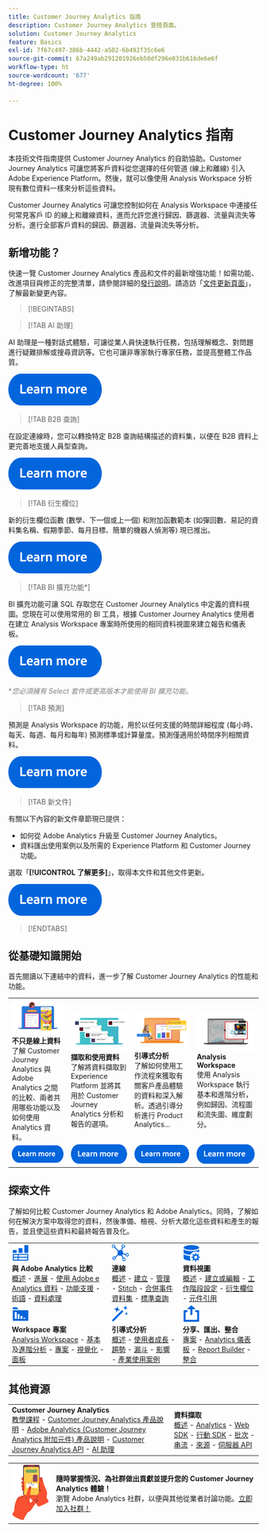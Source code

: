 ```yaml
---
title: Customer Journey Analytics 指南
description: Customer Journey Analytics 登陸頁面。
solution: Customer Journey Analytics
feature: Basics
exl-id: 7f67c497-386b-4442-a502-6b492f35c6e6
source-git-commit: 67a249ab291201926eb50df296e031b616de6e6f
workflow-type: ht
source-wordcount: '677'
ht-degree: 100%

---
```


# Customer Journey Analytics 指南

本技術文件指南提供 Customer Journey Analytics 的自助協助。Customer Journey Analytics 可讓您將客戶資料從您選擇的任何管道 (線上和離線) 引入 Adob&#x200B;&#x200B;e Experience Platform。然後，就可以像使用 Analysis Workspace 分析現有數位資料一樣來分析這些資料。

Customer Journey Analytics 可讓您控制如何在 Analysis Workspace 中連接任何常見客戶 ID 的線上和離線資料，進而允許您進行歸因、篩選器、流量與流失等分析。進行全部客戶資料的歸因、篩選器、流量與流失等分析。

## 新增功能？

快速一覽 Customer Journey Analytics 產品和文件的最新增強功能！如需功能、改進項目與修正的完整清單，請參閱詳細的[發行說明](../release-notes/latest.md)。請造訪「[文件更新頁面](../release-notes/doc-changes.md)」，了解最新變更內容。

>[!BEGINTABS]

>[!TAB AI 助理]

AI 助理是一種對話式體驗，可讓從業人員快速執行任務，包括理解概念、對問題進行疑難排解或搜尋資訊等。它也可讓非專家執行專家任務，並提高整體工作品質。

[![影像](assets/learn-more-button.svg)](/help/ai-assistant.md)

>[!TAB B2B 查詢]

在設定連線時，您可以轉換特定 B2B 查詢結構描述的資料集，以便在 B2B 資料上更完善地支援人員型查詢。

[![影像](assets/learn-more-button.svg)](/help/connections/transform-datasets-b2b-lookups.md)

>[!TAB 衍生欄位]

新的衍生欄位函數 (數學、下一個或上一個) 和附加函數範本 (如彈回數、易記的資料集名稱、假期季節、每月目標、簡單的機器人偵測等) 現已推出。

[![影像](assets/learn-more-button.svg)](/help/data-views/derived-fields/derived-fields.md)

>[!TAB BI 擴充功能*]

BI 擴充功能可讓 SQL 存取您在 Customer Journey Analytics 中定義的資料視圖。您現在可以使用常用的 BI 工具，根據 Customer Journey Analytics 使用者在建立 Analysis Workspace 專案時所使用的相同資料視圖來建立報告和儀表板。

[![影像](assets/learn-more-button.svg)](/help/data-views/bi-extension.md)

<span style="color:gray">*_您必須擁有 Select 套件或更高版本才能使用 BI 擴充功能。_</span>


<!--
>[!TAB Improved Audience Publising] 

Audiences that are published from Customer Journey Analytics are now available in the new **Audiences** section in Adobe Experience Platform. Audiences are now available in Experience Platform seconds after they are published from Customer Journey Analytics. Improved sorting and filter options in Experience Platform for Customer Journey Analytics audiences. 

[![image](assets/learn-more-button.svg)](/help/components/audiences/publish.md)

-->

>[!TAB 預測]

預測是 Analysis Workspace 的功能，用於以任何支援的時間詳細程度 (每小時、每天、每週、每月和每年) 預測標準或計算量度。預測僅適用於時間序列相關資料。

[![影像](assets/learn-more-button.svg)](/help/analysis-workspace/c-forecast/forecasting.md)

>[!TAB 新文件]

有關以下內容的新文件章節現已提供：<ul><li>如何從 Adobe Analytics 升級至 Customer Journey Analytics。</li><li>資料匯出使用案例以及所需的 Experience Platform 和 Customer Journey 功能。 </li></ul>選取「**[!UICONTROL 了解更多]**」，取得本文件和其他文件更新。

[![影像](assets/learn-more-button.svg)](/help/release-notes/doc-changes.md)

>[!ENDTABS]

## 從基礎知識開始

首先閱讀以下連結中的資料，進一步了解 Customer Journey Analytics 的性能和功能。

<table style="table-layout:fixed">
  <tr style="border: 0;">
    <td>
    <a href="/help/getting-started/aa-vs-cja/overview.md"><img src="./assets/aa-vs-cja.png"></a>
    <div><strong>不只是線上資料</strong><br/>了解 Customer Journey Analytics 與 Adob​​e Analytics 之間的比較、兩者共用哪些功能以及如何使用 Analytics 資料。</div>
    </td>
    <td>
    <a href="/help/data-ingestion/data-ingestion.md"><img src="./assets/data-ingestion.png"></a>
    <div><strong>擷取和使用資料</strong><br/>了解將資料擷取到 Experience Platform 並將其用於 Customer Journey Analytics 分析和報告的選項。</div>
    </td>
    <td>
    <a href="/help/guided-analysis/overview.md"><img src="./assets/product-analytics.png"></a>
    <div><strong>引導式分析</strong><br/>了解如何使用工作流程來獲取有關客戶產品體驗的資料和深入解析。透過引導分析進行 Product Analytics...
    </div>
    </td>
    <td>
    <a href="/help/analysis-workspace/home.md"><img src="./assets/workspace.png"></a>
    <div><strong>Analysis Workspace</strong><br/>使用 Analysis Workspace 執行基本和進階分析，例如歸因、流程圖和流失圖、維度劃分。</div>
    </td>
  </tr>
  <tr style="border: 0;">
    <td align="center"><a href="/help/getting-started/aa-vs-cja/overview.md"><img src="./assets/learn-more-button.svg"></a></td>
    <td align="center"><a href="/help/data-ingestion/data-ingestion.md"><img src="./assets/learn-more-button.svg"></a></td>
    <td align="center"><a href="/help/guided-analysis/overview.md"><img src="./assets/learn-more-button.svg"></a></td>
    <td align="center"><a href="/help/analysis-workspace/home.md"><img src="./assets/learn-more-button.svg"></a></td>
    </tr>
</table>


## 探索文件

了解如何比較 Customer Journey Analytics 和 Adobe Analytics。同時，了解如何在解決方案中取得您的資料，然後準備、檢視、分析大眾化這些資料和產生的報告，並且使這些資料和最終報告普及化。

<table style="table-layout:fixed">
  <tr style="border: 0;">
    <td>
      <img src="./assets/analytics.svg" width="35px"><br/>
      <strong>與 Adobe Analytics 比較</strong><br/><a href="/help/getting-started/aa-vs-cja/overview.md">概述</a> - <a href="/help/getting-started/aa-to-cja.md">進展</a> - <a href="/help/getting-started/aa-vs-cja/aa-data-in-cja.md">使用 Adob​​e e Analytics 資料</a> - <a href="/help/getting-started/aa-vs-cja/cja-aa.md">功能支援</a> - <a href="/help/getting-started/aa-vs-cja/terminology.md">術語</a> - <a href="/help/getting-started/aa-vs-cja/data-processing-comparisons.md">資料處理</a>
    </td>
    <td>
      <img src="./assets/connections.svg" width="35px"><br/>
      <strong>連線</strong><br/><a href="/help/connections/overview.md">概述</a> - <a href="/help/connections/create-connection.md">建立</a> - <a href="/help/connections/manage-connections.md">管理</a> - <a href="/help/stitching/overview.md">Stitch</a> - <a href="/help/connections/combined-dataset.md">合併事件資料集</a> - <a href="/help/connections/standard-lookups.md">標準查詢</a>
    </td>
     <td>
      <img src="./assets/dataviews.svg" width="35px"><br/>
      <strong>資料視圖</strong><br/><a href="/help/data-views/data-views.md">概述</a> - <a href="/help/data-views/create-dataview.md">建立或編輯</a> - <a href="/help/data-views/session-settings.md">工作階段設定</a> - <a href="/help/data-views/derived-fields/derived-fields.md">衍生欄位</a> - <a href="/help/data-views/component-reference.md">元件引用</a>
    </td>

</tr>
  <tr style="border: 0;">
    <td>
      <img src="./assets/workspace.svg" width="35px"><br/>
      <strong>Workspace 專案</strong><br/><a href="/help/analysis-workspace/home.md">Analysis Workspace</a> - <a href="/help/analysis-workspace/perform-basic-analysis.md">基本 </a>及<a href="/help/analysis-workspace/perform-adv-analysis.md">進階分析</a> - <a href="/help/analysis-workspace/build-workspace-project/freeform-overview.md">專案</a> - <a href="/help/analysis-workspace/visualizations/freeform-analysis-visualizations.md">視覺化</a> - <a href="/help/analysis-workspace/c-panels/freeform-panel.md">面板</a>
    </td>
    <td>
      <img src="./assets/guided-analysis.svg" width="35px"><br/>
      <strong>引導式分析</strong><br/><a href="/help/guided-analysis/overview.md">概述</a> - <a href="/help/guided-analysis/types/active.md">使用者成長</a> - <a href="/help/guided-analysis/types/usage.md">趨勢</a>  - <a href="/help/guided-analysis/types/friction.md">漏斗</a> - <a href="/help/guided-analysis/types/release.md">影響</a> - <a href="/help/guided-analysis/industry-use-cases.md">產業使用案例</a>
    </td>
    <td>
      <img src="./assets/share.svg" width="35px"><br/>
      <strong>分享、匯出、整合</strong><br/><a href="/help/analysis-workspace/curate-share/share-projects.md">專案</a> - <a href="/help/mobile-app/home.md">Analytics 儀表板</a> - <a href="/help/report-builder/report-buider-overview.md">Report Builder</a>  - <a href="/help/integrations/overview.md">整合</a>
    </td>
  </tr>
</table>

## 其他資源

<table style="table-layout:fixed"><tr style="border: 0;">
<td><strong>Customer Journey Analytics</strong><br/>
<a href="https://experienceleague.adobe.com/zh-hant/docs/customer-journey-analytics-learn/tutorials/overview" target="_blank">教學課程</a> - <a href="https://helpx.adobe.com/tw/legal/product-descriptions/customer-journey-analytics.html" target="_blank">Customer Journey Analytics 產品說明</a> - <a href="https://helpx.adobe.com/tw/legal/product-descriptions/adobe-analytics-addon-customer-journey-analytics.html" target="_blank">Adobe Analytics (Customer Journey Analytics 附加元件) 產品說明</a> - <a href="https://developer.adobe.com/cja-apis/docs/" target="_blank">Customer Journey Analytics API</a> - <a href="/help/ai-assistant.md">AI 助理</a>
</td>
<td><strong>資料擷取</strong><br/><a href="/help/data-ingestion/data-ingestion.md">概述</a> - <a href="/help/data-ingestion/analytics.md">Analytics</a> - <a href="/help/data-ingestion/aepwebsdk.md">Web SDK</a>  - <a href="/help/data-ingestion/aepmobilesdk.md">行動 SDK</a> - <a href="/help/data-ingestion/batch.md">批次</a> - <a href="/help/data-ingestion/streaming.md">串流</a> -  <a href="/help/data-ingestion/sources.md">來源</a> - <a href="/help/data-ingestion/serverapi.md">伺服器 API</a>
</td>
</tr>
</table>


<table style="table-layout:auto" class="tablelayout-is-fixed"><tbody><tr style="border: 0;"><td><img src="./assets/newsletter.png"></td><td>
<b>隨時掌握情況、為社群做出貢獻並提升您的 Customer Journey Analytics 體驗！</b><br>瀏覽 Adob​​e Analytics 社群，以便與其他從業者討論功能。<a href="https://experienceleaguecommunities.adobe.com/t5/adobe-analytics/ct-p/adobe-analytics-community">立即加入社群！</a></td></tr></tbody></table>

